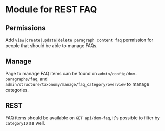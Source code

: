 # Module for REST FAQ 

## Permissions
Add `view|create|update|delete paragraph content faq` permission for people that should be able to manage FAQs.

## Manage
Page to manage FAQ items can be found on `admin/config/dom-paragraphs/faq`, and `admin/structure/taxonomy/manage/faq_category/overview` to manage categories.

## REST
FAQ items should be available on `GET api/dom-faq`, it's possible to filter by `categoryID` as well.

